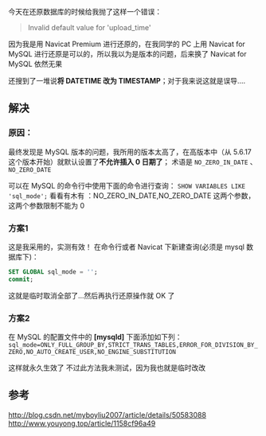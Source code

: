 今天在还原数据库的时候给我抛了这样一个错误：

> Invalid default value for 'upload_time'

因为我是用 Navicat Premium 进行还原的，在我同学的 PC 上用 Navicat for MySQL 进行还原是可以的，所以我以为是版本的问题，后来换了 Navicat for MySQL 依然无果

还搜到了一堆说**将 DATETIME 改为 TIMESTAMP**；对于我来说这就是误导....

## 解决

### 原因：

最终发现是 MySQL 版本的问题，我所用的版本太高了，在高版本中（从 5.6.17 这个版本开始）就默认设置了**不允许插入 0 日期了**；
术语是 `NO_ZERO_IN_DATE` 、 `NO_ZERO_DATE`

可以在 MySQL 的命令行中使用下面的命令进行查询：
`SHOW VARIABLES LIKE 'sql_mode';`
看看有木有 ：NO_ZERO_IN_DATE,NO_ZERO_DATE 这两个参数，这两个参数限制不能为 0

### 方案1

这是我采用的，实测有效！
在命令行或者 Navicat 下新建查询(必须是 mysql 数据库下)：

``` sql
SET GLOBAL sql_mode = '';
commit;
```

这就是临时取消全部了...然后再执行还原操作就 OK 了

### 方案2

在 MySQL 的配置文件中的 **[mysqld]** 下面添加如下列：
`sql_mode=ONLY_FULL_GROUP_BY,STRICT_TRANS_TABLES,ERROR_FOR_DIVISION_BY_ZERO,NO_AUTO_CREATE_USER,NO_ENGINE_SUBSTITUTION`

这样就永久生效了
不过此方法我未测试，因为我也就是临时改改

## 参考

http://blog.csdn.net/myboyliu2007/article/details/50583088
http://www.youyong.top/article/1158cf96a49
